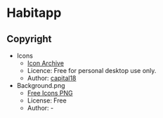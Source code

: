 Habitapp
===

Copyright
---

- Icons
  - [Icon Archive](http://www.iconarchive.com/show/ethereal-2-icons-by-capital18/Misc-Apple-icon.html)
  - Licence: Free for personal desktop use only.
  - Author: [capital18](http://www.iconarchive.com/artist/capital18.html)
- Background.png
  - [Free Icons PNG](http://www.freeiconspng.com/free-images/background-png-13194)
  - License: Free
  - Author: -
